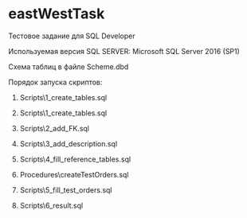 # eastWestTask
Тестовое задание для SQL Developer

Используемая версия SQL SERVER: Microsoft SQL Server 2016 (SP1)

Схема таблиц в файле Scheme.dbd

Порядок запуска скриптов:

1.   Scripts\1_create_tables.sql

2.   Scripts\1_create_tables.sql

3.   Scripts\2_add_FK.sql

4.   Scripts\3_add_description.sql

5.   Scripts\4_fill_reference_tables.sql

6.   Procedures\createTestOrders.sql

7.   Scripts\5_fill_test_orders.sql

8.   Scripts\6_result.sql
